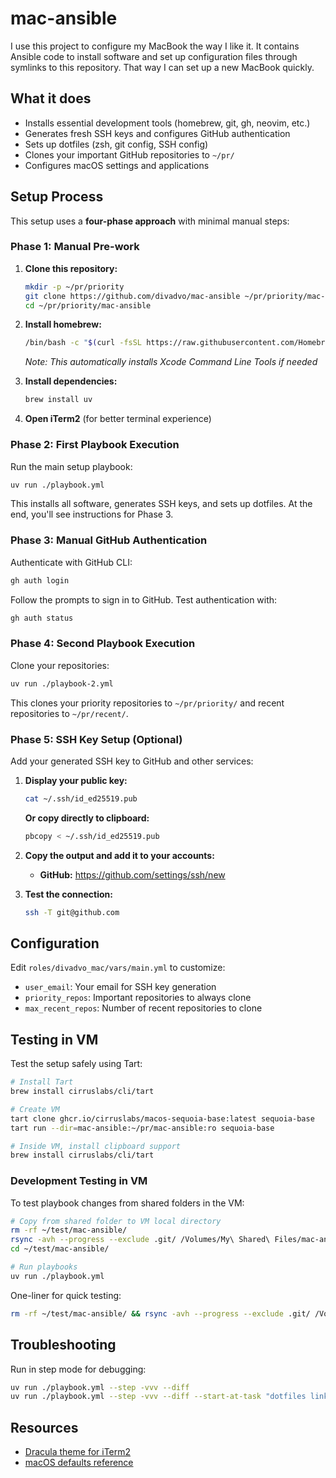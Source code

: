 # mac-ansible


I use this project to configure my MacBook the way I like it.
It contains Ansible code to install software and set up configuration files through symlinks to this repository.
That way I can set up a new MacBook quickly.

## What it does

- Installs essential development tools (homebrew, git, gh, neovim, etc.)
- Generates fresh SSH keys and configures GitHub authentication
- Sets up dotfiles (zsh, git config, SSH config)
- Clones your important GitHub repositories to `~/pr/`
- Configures macOS settings and applications

## Setup Process

This setup uses a **four-phase approach** with minimal manual steps:

### Phase 1: Manual Pre-work

1. **Clone this repository:**
   ```bash
   mkdir -p ~/pr/priority
   git clone https://github.com/divadvo/mac-ansible ~/pr/priority/mac-ansible
   cd ~/pr/priority/mac-ansible
   ```

2. **Install homebrew:**
   ```bash
   /bin/bash -c "$(curl -fsSL https://raw.githubusercontent.com/Homebrew/install/HEAD/install.sh)"
   ```
   *Note: This automatically installs Xcode Command Line Tools if needed*

3. **Install dependencies:**
   ```bash
   brew install uv
   ```

4. **Open iTerm2** (for better terminal experience)

### Phase 2: First Playbook Execution

Run the main setup playbook:
```bash
uv run ./playbook.yml
```

This installs all software, generates SSH keys, and sets up dotfiles. At the end, you'll see instructions for Phase 3.

### Phase 3: Manual GitHub Authentication

Authenticate with GitHub CLI:
```bash
gh auth login
```

Follow the prompts to sign in to GitHub. Test authentication with:
```bash
gh auth status
```

### Phase 4: Second Playbook Execution

Clone your repositories:
```bash
uv run ./playbook-2.yml
```

This clones your priority repositories to `~/pr/priority/` and recent repositories to `~/pr/recent/`.

### Phase 5: SSH Key Setup (Optional)

Add your generated SSH key to GitHub and other services:

1. **Display your public key:**
   ```bash
   cat ~/.ssh/id_ed25519.pub
   ```

   **Or copy directly to clipboard:**
   ```bash
   pbcopy < ~/.ssh/id_ed25519.pub
   ```

2. **Copy the output and add it to your accounts:**
   - **GitHub:** https://github.com/settings/ssh/new

3. **Test the connection:**
   ```bash
   ssh -T git@github.com
   ```

## Configuration

Edit `roles/divadvo_mac/vars/main.yml` to customize:
- `user_email`: Your email for SSH key generation
- `priority_repos`: Important repositories to always clone
- `max_recent_repos`: Number of recent repositories to clone

## Testing in VM

Test the setup safely using Tart:

```bash
# Install Tart
brew install cirruslabs/cli/tart

# Create VM
tart clone ghcr.io/cirruslabs/macos-sequoia-base:latest sequoia-base
tart run --dir=mac-ansible:~/pr/mac-ansible:ro sequoia-base

# Inside VM, install clipboard support
brew install cirruslabs/cli/tart
```

### Development Testing in VM

To test playbook changes from shared folders in the VM:

```bash
# Copy from shared folder to VM local directory
rm -rf ~/test/mac-ansible/
rsync -avh --progress --exclude .git/ /Volumes/My\ Shared\ Files/mac-ansible/ ~/test/mac-ansible/
cd ~/test/mac-ansible/

# Run playbooks
uv run ./playbook.yml
```

One-liner for quick testing:
```bash
rm -rf ~/test/mac-ansible/ && rsync -avh --progress --exclude .git/ /Volumes/My\ Shared\ Files/mac-ansible/ ~/test/mac-ansible/ && cd ~/test/mac-ansible/ && uv run ./playbook.yml
```

## Troubleshooting

Run in step mode for debugging:
```bash
uv run ./playbook.yml --step -vvv --diff
uv run ./playbook.yml --step -vvv --diff --start-at-task "dotfiles links"
```

## Resources

- [Dracula theme for iTerm2](https://draculatheme.com/iterm)
- [macOS defaults reference](https://macos-defaults.com/)

